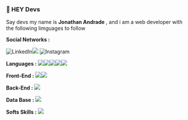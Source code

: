 ### 👋  HEY Devs 

 
 Say devs my name is **Jonathan Andrade** , and i am a web developer with the following limguages ​​to follow
 
 **Social Networks :** 

![LinkedIn](https://img.shields.io/badge/LinkedIn-0077B5?style=for-the-badge&logo=linkedin&logoColor=white)![](https://www.linkedin.com/in/jonathan-andrade-5bb017b1/) ![Instagram](https://img.shields.io/badge/Instagram-E4405F?style=for-the-badge&logo=instagram&logoColor=white)


 **Languages :** 
![](https://img.shields.io/badge/CSS3-1572B6?style=for-the-badge&logo=css3&logoColor=white)![](https://img.shields.io/badge/HTML5-E34F26?style=for-the-badge&logo=html5&logoColor=white)![](https://img.shields.io/badge/JavaScript-F7DF1E?style=for-the-badge&logo=javascript&logoColor=black)![](https://img.shields.io/badge/Bootstrap-563D7C?style=for-the-badge&logo=bootstrap&logoColor=white)![](https://img.shields.io/badge/jQuery-0769AD?style=for-the-badge&logo=jquery&logoColor=white)


**Front-End :**
![](https://img.shields.io/badge/Angular-DD0031?style=for-the-badge&logo=angular&logoColor=white)![](https://img.shields.io/badge/React_Native-20232A?style=for-the-badge&logo=react&logoColor=61DAFB)


**Back-End :**
![](https://img.shields.io/badge/PHP-777BB4?style=for-the-badge&logo=php&logoColor=white)


**Data Base :** 
![](https://img.shields.io/badge/MySQL-00000F?style=for-the-badge&logo=mysql&logoColor=white)


**Softs Skills :**
![](https://img.shields.io/badge/Git-F05032?style=for-the-badge&logo=git&logoColor=white)

